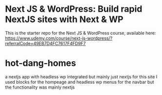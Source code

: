 
# Next JS & WordPress: Build rapid NextJS sites with Next & WP
This is the starter repo for the Next JS & WordPress course, available here:
https://www.udemy.com/course/next-js-wordpress/?referralCode=49EB7D4FC7617F4FD9F7

# hot-dang-homes
a nextjs app with headless wp integrated but mainly just nextjs 
for this site I used blocks for the hompeage and headless wp menus for the navbar but the functionality was mainly nextjs

